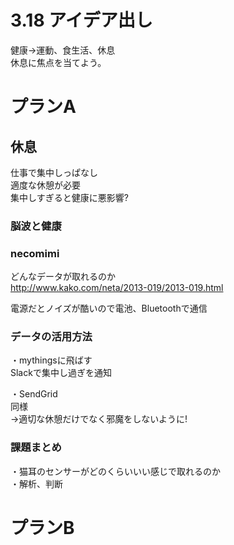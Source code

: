 # 3.18 アイデア出し

健康→運動、食生活、休息  
休息に焦点を当てよう。

# プランA

## 休息

仕事で集中しっぱなし  
適度な休憩が必要  
集中しすぎると健康に悪影響?  

### 脳波と健康

### necomimi

どんなデータが取れるのか  
http://www.kako.com/neta/2013-019/2013-019.html  

電源だとノイズが酷いので電池、Bluetoothで通信

### データの活用方法

・mythingsに飛ばす    
Slackで集中し過ぎを通知  

・SendGrid  
同様  
→適切な休憩だけでなく邪魔をしないように!  

### 課題まとめ

・猫耳のセンサーがどのくらいいい感じで取れるのか  
・解析、判断  


# プランB

### 

